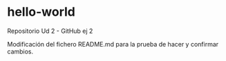 # hello-world
Repositorio Ud 2 - GitHub ej 2

Modificación del fichero README.md para la prueba de hacer y confirmar cambios.
